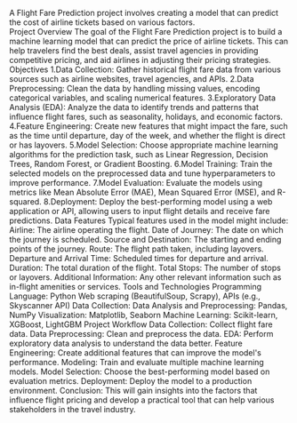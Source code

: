 A Flight Fare Prediction project involves creating a model that can predict the cost of airline tickets based on various factors.<br>
Project Overview
The goal of the Flight Fare Prediction project is to build a machine learning model that can predict the price of airline tickets. This can help travelers find the best deals, assist travel agencies in providing competitive pricing, and aid airlines in adjusting their pricing strategies.
Objectives
1.Data Collection: Gather historical flight fare data from various sources such as airline websites, travel agencies, and APIs.
2.Data Preprocessing: Clean the data by handling missing values, encoding categorical variables, and scaling numerical features.
3.Exploratory Data Analysis (EDA):  Analyze  the data to identify trends and patterns that influence flight fares, such as seasonality, holidays, and economic factors.
4.Feature Engineering: Create new features that might impact the fare, such as the time until departure, day of the week, and whether the flight is direct or has layovers.
5.Model Selection: Choose appropriate machine learning algorithms for the prediction task, such as Linear Regression, Decision Trees, Random Forest, or Gradient Boosting.
6.Model Training: Train the selected models on the preprocessed data and tune hyperparameters to improve performance.
7.Model Evaluation: Evaluate the models using metrics like Mean Absolute Error (MAE), Mean Squared Error (MSE), and R-squared.
8.Deployment: Deploy the best-performing model using a web application or API, allowing users to input flight details and receive fare predictions.
Data Features
Typical features used in the model might include:
Airline: The airline operating the flight.
Date of Journey: The date on which the journey is scheduled.
Source and Destination: The starting and ending points of the journey.
Route: The flight path taken, including layovers.
Departure and Arrival Time: Scheduled times for departure and arrival. 
Duration: The total duration of the flight.
Total Stops: The number of stops or layovers.
Additional Information: Any other relevant information such as in-flight amenities or services.
Tools and Technologies
Programming Language: Python
Web scraping (BeautifulSoup, Scrapy), APIs (e.g., Skyscanner API)
Data Collection: Data Analysis and Preprocessing: Pandas, NumPy
Visualization: Matplotlib, Seaborn
Machine Learning: Scikit-learn, XGBoost, LightGBM
Project Workflow
Data Collection: Collect flight fare data.
Data Preprocessing: Clean and preprocess the data.
EDA: Perform exploratory data analysis to understand the data better.
Feature Engineering: Create additional features that can improve the model's performance.
Modeling: Train and evaluate multiple machine learning models.
Model Selection: Choose the best-performing model based on evaluation metrics.
Deployment: Deploy the model to a production environment.
Conclusion:
This will gain insights into the factors that influence flight pricing and develop a practical tool that can help various stakeholders in the travel industry.
